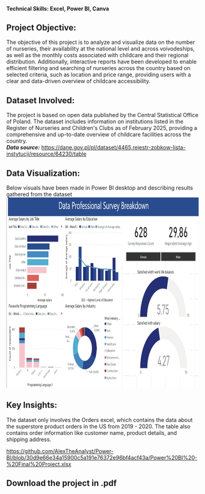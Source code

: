 #### Technical Skills: Excel, Power BI, Canva
## Project Objective: 
The objective of this project is to analyze and visualize data on the number of nurseries, their availability at the national level and across voivodeships, as well as the monthly costs associated with childcare and their regional distribution. 
Additionally, interactive reports have been developed to enable efficient filtering and searching of nurseries across the country based on selected criteria, such as location and price range, providing users with a clear and data-driven overview of childcare accessibility. 

## Dataset Involved:
The project is based on open data published by the Central Statistical Office of Poland. The dataset includes information on institutions listed in the Register of Nurseries and Children's Clubs as of February 2025, providing a comprehensive and up-to-date overview of childcare facilities across the country. <br>
<B>*Data source:*</B> https://dane.gov.pl/pl/dataset/4465,rejestr-zobkow-lista-instytucji/resource/64230/table

## Data Visualization:
Below visuals have been made in Power BI desktop and describing results gathered from the dataset
<img src="https://github.com/analysteva/portfolio/blob/a54894df9b47e6184023ae10f4c2bb9b783c675c/assets/img/1.png" alt="Flowers in Chania" width="700" height="500">

## Key Insights:
The dataset only involves the Orders excel, which contains the data about the superstore product orders in the US from 2019 - 2020. The table also contains order information like customer name, product details, and shipping address.

https://github.com/AlexTheAnalyst/Power-BI/blob/30d9e66e34a15900c5a191e76372e96bf4acf43a/Power%20BI%20-%20Final%20Project.xlsx

## Download the project in .pdf 




